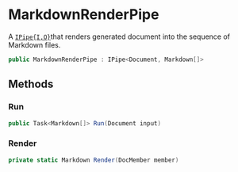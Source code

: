 # MarkdownRenderPipe
A [`IPipe{I,O}`](./IPipe{I,O}.md)that renders generated document into the sequence of Markdown files.

```cs
public MarkdownRenderPipe : IPipe<Document, Markdown[]>
```

## Methods
### Run
```cs
public Task<Markdown[]> Run(Document input)
```

### Render
```cs
private static Markdown Render(DocMember member)
```

